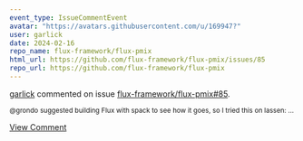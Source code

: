 ```yaml
---
event_type: IssueCommentEvent
avatar: "https://avatars.githubusercontent.com/u/169947?"
user: garlick
date: 2024-02-16
repo_name: flux-framework/flux-pmix
html_url: https://github.com/flux-framework/flux-pmix/issues/85
repo_url: https://github.com/flux-framework/flux-pmix
---
```


<a href='https://github.com/garlick' target='_blank'>garlick</a> commented on issue <a href='https://github.com/flux-framework/flux-pmix/issues/85' target='_blank'>flux-framework/flux-pmix#85</a>.

<small>@grondo suggested building Flux with spack to see how it goes, so I tried this on lassen:...</small>

<a href='https://github.com/flux-framework/flux-pmix/issues/85' target='_blank'>View Comment</a>